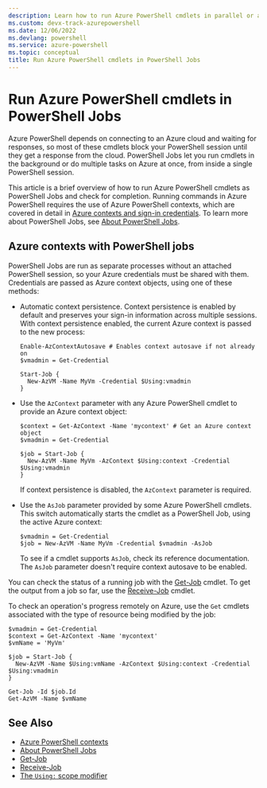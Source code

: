 ```yaml
---
description: Learn how to run Azure PowerShell cmdlets in parallel or as background tasks, using -AsJob and Start-Job.
ms.custom: devx-track-azurepowershell
ms.date: 12/06/2022
ms.devlang: powershell
ms.service: azure-powershell
ms.topic: conceptual
title: Run Azure PowerShell cmdlets in PowerShell Jobs
---
```


# Run Azure PowerShell cmdlets in PowerShell Jobs

Azure PowerShell depends on connecting to an Azure cloud and waiting for responses, so most of these
cmdlets block your PowerShell session until they get a response from the cloud. PowerShell Jobs let
you run cmdlets in the background or do multiple tasks on Azure at once, from inside a single
PowerShell session.

This article is a brief overview of how to run Azure PowerShell cmdlets as PowerShell Jobs and check
for completion. Running commands in Azure PowerShell requires the use of Azure PowerShell contexts,
which are covered in detail in [Azure contexts and sign-in credentials](context-persistence.md). To
learn more about PowerShell Jobs, see
[About PowerShell Jobs](/powershell/module/microsoft.powershell.core/about/about_jobs).

## Azure contexts with PowerShell jobs

PowerShell Jobs are run as separate processes without an attached PowerShell session, so your Azure
credentials must be shared with them. Credentials are passed as Azure context objects, using one of
these methods:

- Automatic context persistence. Context persistence is enabled by default and preserves your
  sign-in information across multiple sessions. With context persistence enabled, the current Azure
  context is passed to the new process:

  ```azurepowershell-interactive
  Enable-AzContextAutosave # Enables context autosave if not already on
  $vmadmin = Get-Credential

  Start-Job {
    New-AzVM -Name MyVm -Credential $Using:vmadmin
  }
  ```

- Use the `AzContext` parameter with any Azure PowerShell cmdlet to provide an Azure context
  object:

  ```azurepowershell-interactive
  $context = Get-AzContext -Name 'mycontext' # Get an Azure context object
  $vmadmin = Get-Credential

  $job = Start-Job {
    New-AzVM -Name MyVm -AzContext $Using:context -Credential $Using:vmadmin
  }
  ```

  If context persistence is disabled, the `AzContext` parameter is required.

- Use the `AsJob` parameter provided by some Azure PowerShell cmdlets. This switch automatically
  starts the cmdlet as a PowerShell Job, using the active Azure context:

  ```azurepowershell-interactive
  $vmadmin = Get-Credential
  $job = New-AzVM -Name MyVm -Credential $vmadmin -AsJob
  ```

  To see if a cmdlet supports `AsJob`, check its reference documentation. The `AsJob` parameter
  doesn't require context autosave to be enabled.

You can check the status of a running job with the
[Get-Job](/powershell/module/microsoft.powershell.core/get-job) cmdlet. To get the output from a job
so far, use the [Receive-Job](/powershell/module/microsoft.powershell.core/receive-job) cmdlet.

To check an operation's progress remotely on Azure, use the `Get` cmdlets associated with the type
of resource being modified by the job:

```azurepowershell-interactive
$vmadmin = Get-Credential
$context = Get-AzContext -Name 'mycontext'
$vmName = 'MyVm'

$job = Start-Job {
  New-AzVM -Name $Using:vmName -AzContext $Using:context -Credential $Using:vmadmin
}

Get-Job -Id $job.Id
Get-AzVM -Name $vmName
```

## See Also

- [Azure PowerShell contexts](context-persistence.md)
- [About PowerShell Jobs](/powershell/module/microsoft.powershell.core/about/about_jobs)
- [Get-Job](/powershell/module/microsoft.powershell.core/get-job)
- [Receive-Job](/powershell/module/microsoft.powershell.core/receive-job)
- [The `Using:` scope modifier](/powershell/module/microsoft.powershell.core/about/about_scopes#the-using-scope-modifier)
